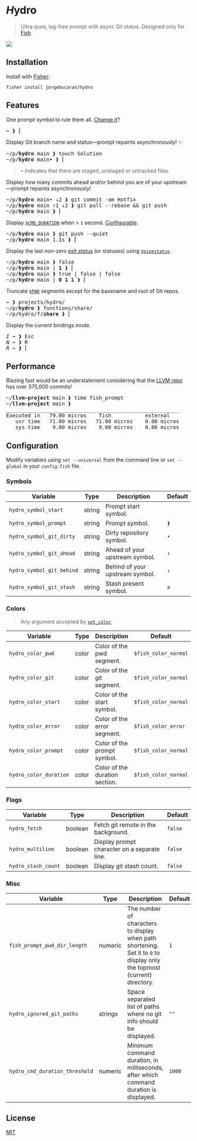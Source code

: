 # <i>H</i>ydro

> Ultra-pure, lag-free prompt with async Git status. Designed only for [Fish](https://fishshell.com).

[![](https://user-images.githubusercontent.com/56996/103166797-f807ee00-4868-11eb-9818-c661584274c8.gif)](#hydro)

## Installation

Install with [Fisher](https://github.com/jorgebucaran/fisher):

```console
fisher install jorgebucaran/hydro
```

## Features

One prompt symbol to rule them all. [Change it](#configuration)?

<pre>
<b>~</b> ❱ ⎢
</pre>

Display Git branch name and status—prompt repaints asynchronously! ✨

<pre>
~/p/<b>hydro</b> main ❱ touch Solution
~/p/<b>hydro</b> main• ❱ ⎢
</pre>

> `•` indicates that there are staged, unstaged or untracked files.

Display how many commits ahead and/or behind you are of your upstream—prompt repaints asynchronously!

<pre>
~/p/<b>hydro</b> main• ↓2 ❱ git commit -am Hotfix
~/p/<b>hydro</b> main ↑1 ↓2 ❱ git pull --rebase && git push
~/p/<b>hydro</b> main ❱ ⎢
</pre>

Display [`$CMD_DURATION`](https://fishshell.com/docs/current/language.html?highlight=cmd_duration#envvar-CMD_DURATION) when > `1` second. [Configurable](#configuration).

<pre>
~/p/<b>hydro</b> main ❱ git push --quiet
~/p/<b>hydro</b> main 1.1s ❱ ⎢
</pre>

Display the last non-zero [exit status](https://fishshell.com/docs/current/tutorial.html#exit-status) (or statuses) using [`$pipestatus`](https://fishshell.com/docs/current/language.html?highlight=cmd_duration#envvar-pipestatus).

<pre>
~/p/<b>hydro</b> main ❱ false
~/p/<b>hydro</b> main | <b>1</b> ❱ ⎢
~/p/<b>hydro</b> main ❱ true | false | false
~/p/<b>hydro</b> main | <b>0</b> <b>1</b> <b>1</b> ❱ ⎢
</pre>

Truncate [`$PWD`](https://fishshell.com/docs/current/language.html?highlight=cmd_duration#envvar-PWD) segments except for the basename and root of Git repos.

<pre>
<b>~</b> ❱ projects/hydro/
~/p/<b>hydro</b> ❱ functions/share/
~/p/hydro/f/<b>share</b> ❱ ⎢
</pre>

Display the current bindings mode.

<pre>
<i>I</i> <b>~</b> ❱ <kbd>Esc</kbd>
<i>N</i> <b>~</b> ❱ <kbd>R</kbd>
<i>R</i> <b>~</b> ❱ ⎢
</pre>

## Performance

Blazing fast would be an understatement considering that the [LLVM repo](https://github.com/llvm/llvm-project) has over 375,000 commits!

<pre>
~/<b>llvm-project</b> main ❱ time fish_prompt
~/<b>llvm-project</b> main ❱
________________________________________________________
Executed in   79.00 micros    fish           external
   usr time   71.00 micros   71.00 micros    0.00 micros
   sys time    9.00 micros    9.00 micros    0.00 micros
</pre>

## Configuration

Modify variables using `set --universal` from the command line or `set --global` in your `config.fish` file.

### Symbols

| Variable                  | Type   | Description                     | Default |
| ------------------------- | ------ | ------------------------------- | ------- |
| `hydro_symbol_start`      | string | Prompt start symbol.            |         |
| `hydro_symbol_prompt`     | string | Prompt symbol.                  | `❱`     |
| `hydro_symbol_git_dirty`  | string | Dirty repository symbol.        | `•`     |
| `hydro_symbol_git_ahead`  | string | Ahead of your upstream symbol.  | `↑`     |
| `hydro_symbol_git_behind` | string | Behind of your upstream symbol. | `↓`     |
| `hydro_symbol_git_stash`  | string | Stash present symbol.           | `≡`     |

### Colors

> Any argument accepted by [`set_color`](https://fishshell.com/docs/current/cmds/set_color.html).

| Variable               | Type  | Description                    | Default              |
| ---------------------- | ----- | ------------------------------ | -------------------- |
| `hydro_color_pwd`      | color | Color of the pwd segment.      | `$fish_color_normal` |
| `hydro_color_git`      | color | Color of the git segment.      | `$fish_color_normal` |
| `hydro_color_start`    | color | Color of the start symbol.     | `$fish_color_normal` |
| `hydro_color_error`    | color | Color of the error segment.    | `$fish_color_error`  |
| `hydro_color_prompt`   | color | Color of the prompt symbol.    | `$fish_color_normal` |
| `hydro_color_duration` | color | Color of the duration section. | `$fish_color_normal` |

### Flags

| Variable            | Type    | Description                                  | Default |
| -----------------   | ------- | -------------------------------------------- | ------- |
| `hydro_fetch`       | boolean | Fetch git remote in the background.          | `false` |
| `hydro_multiline`   | boolean | Display prompt character on a separate line. | `false` |
| `hydro_stash_count` | boolean | Display git stash count.                     | `false` |

### Misc

| Variable                       | Type    | Description                                                                                                              | Default |
| ------------------------------ | ------- | ------------------------------------------------------------------------------------------------------------------------ | ------- |
| `fish_prompt_pwd_dir_length`   | numeric | The number of characters to display when path shortening. Set it to `0` to display only the topmost (current) directory. | `1`     |
| `hydro_ignored_git_paths`      | strings | Space separated list of paths where no git info should be displayed.                                                     | `""`    |
| `hydro_cmd_duration_threshold` | numeric | Minimum command duration, in milliseconds, after which command duration is displayed.                                    | `1000`  |

## License

[MIT](LICENSE.md)
